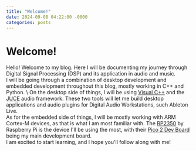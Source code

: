 ```yaml
---
title: "Welcome!"
date: 2024-09-08 04:22:00 -0000
categories: posts
---
```


# Welcome!

Hello! Welcome to my blog. Here I will be documenting my journey through Digital Signal Processing (DSP) and its application in audio and music. \
I will be going through a combination of desktop development and embedded development throughout this blog, mostly working in C++ and Python. \ 
On the desktop side of things, I will be using [Visual C++](https://visualstudio.microsoft.com/vs/features/cplusplus/) and the [JUCE](https://juce.com/) audio framework. 
These two tools will let me build desktop applications and audio plugins for Digital Audio Workstations, such Ableton Live. \
As for the embedded side of things, I will be mostly working with ARM Cortex-M devices, as that is what I am most familiar with. The [RP2350](https://www.raspberrypi.com/products/rp2350/) 
by Raspberry Pi is the device I'll be using the most, with their [Pico 2 Dev Board](https://www.raspberrypi.com/products/raspberry-pi-pico-2/) being my main development board. \
I am excited to start learning, and I hope you'll follow along with me!
